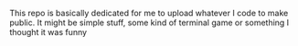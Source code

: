 This repo is basically dedicated for me to upload whatever I code to make public. It might be simple stuff, some kind of terminal game or something I thought it was funny
